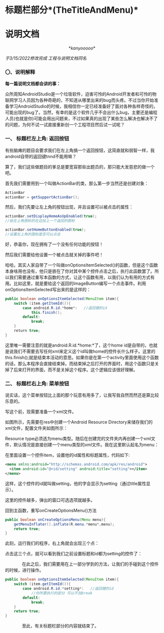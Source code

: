 # 标题栏部分*(TheTitleAndMenu)*
# 说明文档

$$
*kanyooooo*
$$

*于3/15/2022修改完成*
*工程与说明文档同名*


### 〇、说明解释

**每一篇说明文档都会讲的事：**

众所周知AndroidStudio是一个垃圾软件，迫害可怜的Android开发者和可怜的物联网学习人员因为各种奇葩的，不知道从哪里出来的bug而头疼。不过当你开始准备学习AndroidStudio的时候，我相信你一定已经准备好了面对各种各样奇怪的，可能出现的bug了。当然，有幸的是这个软件几乎不会出什么bug，主要还是编程人员(也就是你)可能会用出问题来，不过如果真的出现了某些怎么解决也解决不了的问题，为何不试一试直接重新创一个工程项目然后试一试呢？

### 一、 标题栏左上角: 返回按钮

有些脑瘫的题目会要求我们在左上角搞一个返回按钮，这简直就和弱智一样，我android自带的返回键tnnd不能用嘛？

算了，我们这些做题目的爹总是要宽容那些出题员的，那只能大发慈悲的做一个吧。

首先我们需要用到一个叫做ActionBar的类，那么第一步当然还是创建对象：

```java
ActionBar
actionBar = getSupportActionBar();
```

然后，我们先要让左上角的按钮出现，并且设置可以被点击的属性：

```java
actionBar.setDisplayHomeAsUpEnabled(true);
//给左上角图标的左边加上一个返回的图标  

actionBar.setHomeButtonEnabled(true);
//设置左上角的图标是否可以点击
```

好，恭喜你，现在拥有了一个没有任何功能的按钮！

然后我们需要给他设置一个被点击就关掉的事件吧！

哈哈，其实人家自带了一个叫做onOptionsItemSelected()的函数，但是这个函数本身啥用也没有，他只是嵌在了你对其中某个控件点击之后，执行此函数罢了。所以我们需要通过重写本函数的方式，让这个函数有用，以我们认为有用的方式有用。比如这里，就是要给这个返回的ImageButton编写一个点击事件。利用onOptionsItemSelected写出来的是这样的：

```java
public boolean onOptionsItemSelected(MenuItem item){
    switch (item.getItemId()){
        case android.R.id.*home*:   //返回键的id
            this.finish();  
        default:
            break;
    }    
    return true;  
}
```

这里唯一需要注意的就是android.R.id.*home:*了，这个home id是自带的，也就是说我们不需要去写任何xml来定义这个id叫做home的控件长什么样子。这里的this.finish();就是结束本活动的意思。如果你是在第一个activity里面使用这个函数的话，那么本程序会直接结束掉。而结束掉之后打开的界面时，用这个函数只是关掉了后来打开的界面，而不是关掉这个程序。这个逻辑应该很好理解。

### 二、 标题栏右上角: 菜单按钮

说实话，这个菜单按钮比上面的那个玩意有用多了，让我写我自然而然还是算比较乐意的。

写这个前，现需要准备一个xml文件。

如图所示，先需要在res中创建一个Android Resource Directory来储存我们的xml文件，配置文件夹如图所示：

Resource type必须选为menu类型。随后在创建完的文件夹内再创建一个xml文件，默认情况是直接创建一个menu类型的xml文件。我在这里默认起名为menu：

在里面设置一个控件item，设置他的id属性和标题属性，代码如下:

<?xml version="1.0" encoding="utf-8"?>

```xml
<menu xmlns:android="http://schemas.android.com/apk/res/android">  
  <item android:id="@+id/setting" android:title="setting"></item>  
</menu>
```





这样，这个控件的id就叫做setting，他的字会显示为setting（通过title属性显示）。

这里的控件越多，弹出的窗口可选选项就越多。

回到主函数，重写onCreateOptionsMenu()方法

```java
public boolean onCreateOptionsMenu(Menu menu){  
    getMenuInflater().inflate(R.menu.*menu*,menu);  
    return true;  
}
```

此刻，运行我们的程序，右上角就会出现三个点：

点击这三个点，就可以看到我们之前设置标题和id都为setting的控件了：

              在此之后，我们需要用在上一部分学到的方法，让我们的手碰到这个控件的时候，进行操作。

```java
public boolean onOptionsItemSelected(MenuItem item){
    switch (item.getItemId()){
        case android.R.id.*setting*:   //返回键的id  
            //你所要执行的部分 可以不加break
        default:
            break;    
    }
    return true;  
}
```

              至此，有关标题栏部分的内容就结束了。
